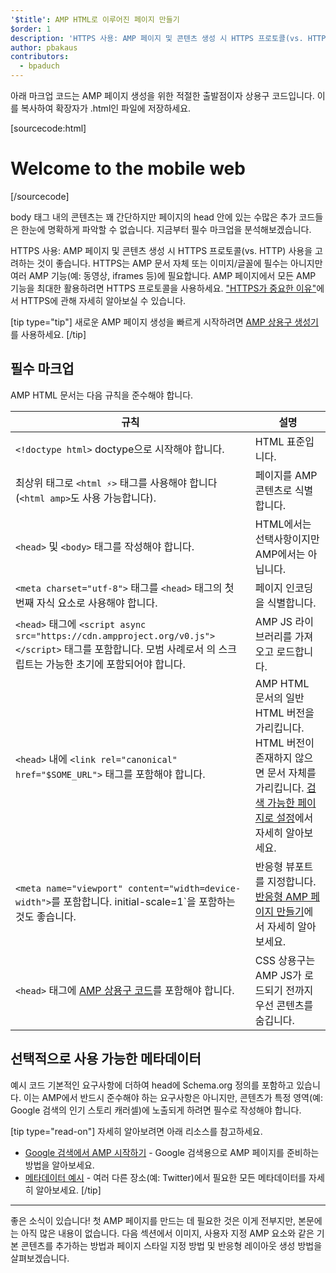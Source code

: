 ```yaml
---
'$title': AMP HTML로 이루어진 페이지 만들기
$order: 1
description: 'HTTPS 사용: AMP 페이지 및 콘텐츠 생성 시 HTTPS 프로토콜(vs. HTTP) 사용을 고려하는 것이 좋습니다. HTTPS는 AMP 문서 자체에서 필수는 아니지만...'
author: pbakaus
contributors:
  - bpaduch
---
```


아래 마크업 코드는 AMP 페이지 생성을 위한 적절한 출발점이자 상용구 코드입니다. 이를 복사하여 확장자가 .html인 파일에 저장하세요.

[sourcecode:html]

<!doctype html>
<html amp lang="en">
  <head>
    <meta charset="utf-8">
    <script async src="https://cdn.ampproject.org/v0.js"></script>
    <title>Hello, AMPs</title>
    <link rel="canonical" href="{{doc.url}}">
    <meta name="viewport" content="width=device-width">
    <script type="application/ld+json">
      {
        "@context": "http://schema.org",
        "@type": "NewsArticle",
        "headline": "Open-source framework for publishing content",
        "datePublished": "2015-10-07T12:02:41Z",
        "image": [
          "logo.jpg"
        ]
      }
    </script>
    <style amp-boilerplate>body{-webkit-animation:-amp-start 8s steps(1,end) 0s 1 normal both;-moz-animation:-amp-start 8s steps(1,end) 0s 1 normal both;-ms-animation:-amp-start 8s steps(1,end) 0s 1 normal both;animation:-amp-start 8s steps(1,end) 0s 1 normal both}@-webkit-keyframes -amp-start{from{visibility:hidden}to{visibility:visible}}@-moz-keyframes -amp-start{from{visibility:hidden}to{visibility:visible}}@-ms-keyframes -amp-start{from{visibility:hidden}to{visibility:visible}}@-o-keyframes -amp-start{from{visibility:hidden}to{visibility:visible}}@keyframes -amp-start{from{visibility:hidden}to{visibility:visible}}</style><noscript><style amp-boilerplate>body{-webkit-animation:none;-moz-animation:none;-ms-animation:none;animation:none}</style></noscript>
  </head>
  <body>
    <h1>Welcome to the mobile web</h1>
  </body>
</html>
[/sourcecode]

body 태그 내의 콘텐츠는 꽤 간단하지만 페이지의 head 안에 있는 수많은 추가 코드들은 한눈에 명확하게 파악할 수 없습니다. 지금부터 필수 마크업을 분석해보겠습니다.

HTTPS 사용: AMP 페이지 및 콘텐츠 생성 시 HTTPS 프로토콜(vs. HTTP) 사용을 고려하는 것이 좋습니다. HTTPS는 AMP 문서 자체 또는 이미지/글꼴에 필수는 아니지만 여러 AMP 기능(예: 동영상, iframes 등)에 필요합니다. AMP 페이지에서 모든 AMP 기능을 최대한 활용하려면 HTTPS 프로토콜을 사용하세요. ["HTTPS가 중요한 이유"](https://developers.google.com/web/fundamentals/security/encrypt-in-transit/why-https)에서 HTTPS에 관해 자세히 알아보실 수 있습니다.

[tip type="tip"] 새로운 AMP 페이지 생성을 빠르게 시작하려면 <a class="" href="https://gitlocalize.com/boilerplate">AMP 상용구 생성기</a>를 사용하세요. [/tip]

## 필수 마크업

AMP HTML 문서는 다음 규칙을 준수해야 합니다.

| 규칙                                                                                                                                                                                | 설명                                                                                                                                                                                                                                                                             |
| ----------------------------------------------------------------------------------------------------------------------------------------------------------------------------------- | -------------------------------------------------------------------------------------------------------------------------------------------------------------------------------------------------------------------------------------------------------------------------------- |
| `<!doctype html>` doctype으로 시작해야 합니다.                                                                                                                                      | HTML 표준입니다.                                                                                                                                                                                                                                                                 |
| 최상위 태그로 `<html ⚡>` 태그를 사용해야 합니다 (`<html amp>`도 사용 가능합니다).                                                                                                  | 페이지를 AMP 콘텐츠로 식별합니다.                                                                                                                                                                                                                                                |
| `<head>` 및 `<body>` 태그를 작성해야 합니다.                                                                                                                                        | HTML에서는 선택사항이지만 AMP에서는 아닙니다.                                                                                                                                                                                                                                    |
| `<meta charset="utf-8">` 태그를 `<head>` 태그의 첫 번째 자식 요소로 사용해야 합니다.                                                                                                | 페이지 인코딩을 식별합니다.                                                                                                                                                                                                                                                      |
| `<head>` 태그에 `<script async src="https://cdn.ampproject.org/v0.js"></script>` 태그를 포함합니다. 모범 사례로서 <code><head></code>의 스크립트는 가능한 초기에 포함되어야 합니다. | AMP JS 라이브러리를 가져오고 로드합니다.                                                                                                                                                                                                                                         |
| `<head>` 내에 `<link rel="canonical" href="$SOME_URL">` 태그를 포함해야 합니다.                                                                                                     | AMP HTML 문서의 일반 HTML 버전을 가리킵니다. HTML 버전이 존재하지 않으면 문서 자체를 가리킵니다. [검색 가능한 페이지로 설정](https://gitlocalize.com/repo/4863/ko/pages/content/amp-dev/documentation/guides-and-tutorials/optimize-measure/discovery.md)에서 자세히 알아보세요. |
| `<meta name="viewport" content="width=device-width">`를 포함합니다. initial-scale=1`을 포함하는 것도 좋습니다.                                                                      | 반응형 뷰포트를 지정합니다. [반응형 AMP 페이지 만들기](../../../../documentation/guides-and-tutorials/develop/style_and_layout/responsive_design.md)에서 자세히 알아보세요.                                                                                                      |
| `<head>` 태그에 [AMP 상용구 코드](../../../../documentation/guides-and-tutorials/learn/spec/amp-boilerplate.md)를 포함해야 합니다.                                                  | CSS 상용구는 AMP JS가 로드되기 전까지 우선 콘텐츠를 숨깁니다.                                                                                                                                                                                                                    |

## 선택적으로 사용 가능한 메타데이터

예시 코드 기본적인 요구사항에 더하여 head에 Schema.org 정의를 포함하고 있습니다. 이는 AMP에서 반드시 준수해야 하는 요구사항은 아니지만, 콘텐츠가 특정 영역(예: Google 검색의 인기 스토리 캐러셀)에 노출되게 하려면 필수로 작성해야 합니다.

[tip type="read-on"] 자세히 알아보려면 아래 리소스를 참고하세요.

- [Google 검색에서 AMP 시작하기](https://developers.google.com/amp/docs) - Google 검색용으로 AMP 페이지를 준비하는 방법을 알아보세요.
- [메타데이터 예시](https://github.com/ampproject/amphtml/tree/main/examples/metadata-examples) - 여러 다른 장소(예: Twitter)에서 필요한 모든 메타데이터를 자세히 알아보세요. [/tip]

<hr>

좋은 소식이 있습니다! 첫 AMP 페이지를 만드는 데 필요한 것은 이게 전부지만, 본문에는 아직 많은 내용이 없습니다. 다음 섹션에서 이미지, 사용자 지정 AMP 요소와 같은 기본 콘텐츠를 추가하는 방법과 페이지 스타일 지정 방법 및 반응형 레이아웃 생성 방법을 살펴보겠습니다.
